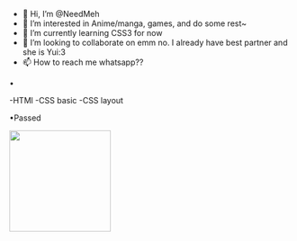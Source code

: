 - 👋 Hi, I’m @NeedMeh
- 👀 I’m interested in Anime/manga, games, and do some rest~
- 🌱 I’m currently learning CSS3 for now
- 💞️ I’m looking to collaborate on emm no. I already have best partner and she is Yui:3
- 📫 How to reach me whatsapp??

<!---
NeedMeh/NeedMeh is a ✨ special ✨ repository because its `README.md` (this file) appears on your GitHub profile.
You can click the Preview link to take a look at your changes.
--->

•

-HTMl
-CSS basic
-CSS layout

•Passed




<img height="180em" src="https://github-readme-stats.vercel.app/api?username=Ray&show_icons=true&hide_border=true&&count_private=true&include_all_commits=true" />
